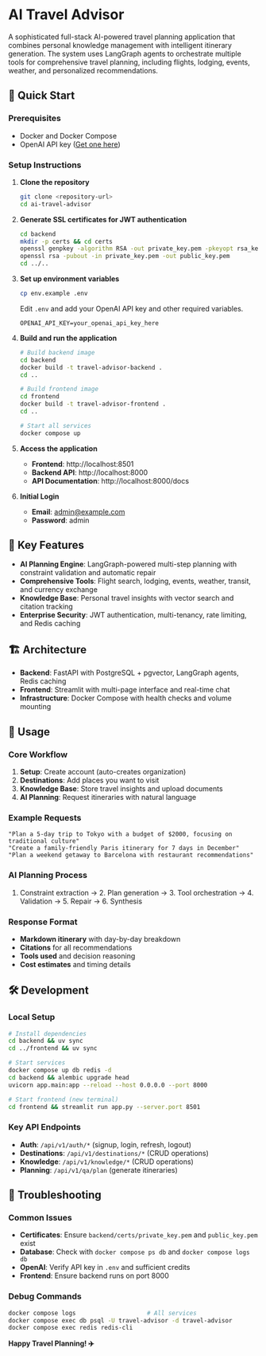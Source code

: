 # AI Travel Advisor

A sophisticated full-stack AI-powered travel planning application that combines personal knowledge management with intelligent itinerary generation. The system uses LangGraph agents to orchestrate multiple tools for comprehensive travel planning, including flights, lodging, events, weather, and personalized recommendations.

## 🚀 Quick Start

### Prerequisites
- Docker and Docker Compose
- OpenAI API key ([Get one here](https://platform.openai.com/api-keys))

### Setup Instructions

1. **Clone the repository**
   ```bash
   git clone <repository-url>
   cd ai-travel-advisor
   ```

2. **Generate SSL certificates for JWT authentication**
   ```bash
   cd backend
   mkdir -p certs && cd certs
   openssl genpkey -algorithm RSA -out private_key.pem -pkeyopt rsa_keygen_bits:2048
   openssl rsa -pubout -in private_key.pem -out public_key.pem
   cd ../..
   ```

3. **Set up environment variables**
   ```bash
   cp env.example .env
   ```
   
   Edit `.env` and add your OpenAI API key and other required variables.
   ```env
   OPENAI_API_KEY=your_openai_api_key_here
   ```

4. **Build and run the application**
   ```bash
   # Build backend image
   cd backend
   docker build -t travel-advisor-backend .
   cd ..
   
   # Build frontend image
   cd frontend
   docker build -t travel-advisor-frontend .
   cd ..
   
   # Start all services
   docker compose up
   ```

5. **Access the application**
   - **Frontend**: http://localhost:8501
   - **Backend API**: http://localhost:8000
   - **API Documentation**: http://localhost:8000/docs

6. **Initial Login**
   - **Email**: admin@example.com
   - **Password**: admin

## 🌟 Key Features

- **AI Planning Engine**: LangGraph-powered multi-step planning with constraint validation and automatic repair
- **Comprehensive Tools**: Flight search, lodging, events, weather, transit, and currency exchange
- **Knowledge Base**: Personal travel insights with vector search and citation tracking
- **Enterprise Security**: JWT authentication, multi-tenancy, rate limiting, and Redis caching

## 🏗️ Architecture

- **Backend**: FastAPI with PostgreSQL + pgvector, LangGraph agents, Redis caching
- **Frontend**: Streamlit with multi-page interface and real-time chat
- **Infrastructure**: Docker Compose with health checks and volume mounting


## 📖 Usage

### Core Workflow
1. **Setup**: Create account (auto-creates organization)
2. **Destinations**: Add places you want to visit
3. **Knowledge Base**: Store travel insights and upload documents
4. **AI Planning**: Request itineraries with natural language

### Example Requests
```
"Plan a 5-day trip to Tokyo with a budget of $2000, focusing on traditional culture"
"Create a family-friendly Paris itinerary for 7 days in December"
"Plan a weekend getaway to Barcelona with restaurant recommendations"
```

### AI Planning Process
1. Constraint extraction → 2. Plan generation → 3. Tool orchestration → 4. Validation → 5. Repair → 6. Synthesis

### Response Format
- **Markdown itinerary** with day-by-day breakdown
- **Citations** for all recommendations
- **Tools used** and decision reasoning
- **Cost estimates** and timing details

## 🛠️ Development

### Local Setup
```bash
# Install dependencies
cd backend && uv sync
cd ../frontend && uv sync

# Start services
docker compose up db redis -d
cd backend && alembic upgrade head
uvicorn app.main:app --reload --host 0.0.0.0 --port 8000

# Start frontend (new terminal)
cd frontend && streamlit run app.py --server.port 8501
```

### Key API Endpoints
- **Auth**: `/api/v1/auth/*` (signup, login, refresh, logout)
- **Destinations**: `/api/v1/destinations/*` (CRUD operations)
- **Knowledge**: `/api/v1/knowledge/*` (CRUD operations)
- **Planning**: `/api/v1/qa/plan` (generate itineraries)


## 🚨 Troubleshooting

### Common Issues
- **Certificates**: Ensure `backend/certs/private_key.pem` and `public_key.pem` exist
- **Database**: Check with `docker compose ps db` and `docker compose logs db`
- **OpenAI**: Verify API key in `.env` and sufficient credits
- **Frontend**: Ensure backend runs on port 8000

### Debug Commands
```bash
docker compose logs                    # All services
docker compose exec db psql -U travel-advisor -d travel-advisor
docker compose exec redis redis-cli
```

**Happy Travel Planning! ✈️**